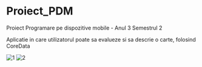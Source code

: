 # Proiect_PDM

Proiect Programare pe dispozitive mobile - Anul 3 Semestrul 2

Aplicatie in care utilizatorul poate sa evalueze si sa descrie o carte, folosind CoreData

![1](https://user-images.githubusercontent.com/63007797/178430549-93eeefab-a4f9-4836-aa9f-2b96daabe9f8.jpg) ![2](https://user-images.githubusercontent.com/63007797/178430565-c119fcc9-0c6d-42e3-b8ab-424eed785cf6.jpg)
